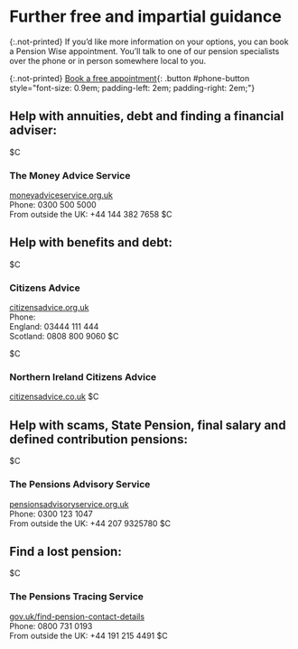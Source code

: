 # Further free and impartial guidance

{:.not-printed}
If you’d like more information on your options, you can book a Pension Wise appointment. You’ll talk to one of our pension specialists over the phone or in person somewhere local to you.

{:.not-printed}
[Book a free appointment](/appointments){: .button #phone-button style="font-size: 0.9em; padding-left: 2em; padding-right: 2em;"}

## Help with annuities, debt and finding a financial adviser:

$C
### The Money Advice Service
[moneyadviceservice.org.uk](https://moneyadviceservice.org.uk)<br>
Phone: 0300 500 5000<br>
From outside the UK: +44 144 382 7658
$C

## Help with benefits and debt:

$C
### Citizens Advice
[citizensadvice.org.uk](https://citizensadvice.org.uk)<br>
Phone:<br>
England: 03444 111 444<br>
Scotland: 0808 800 9060
$C

$C
### Northern Ireland Citizens Advice
[citizensadvice.co.uk](https://citizensadvice.org.uk)
$C

## Help with scams, State Pension, final salary and defined contribution pensions:

$C
### The Pensions Advisory Service
[pensionsadvisoryservice.org.uk](https://pensionsadvisoryservice.org.uk)<br>
Phone: 0300 123 1047<br>
From outside the UK: +44 207 9325780
$C

## Find a lost pension:

$C
### The Pensions Tracing Service
[gov.uk/find-pension-contact-details](https://www.gov.uk/find-pension-contact-details)<br>
Phone: 0800 731 0193<br>
From outside the UK: +44 191 215 4491
$C
